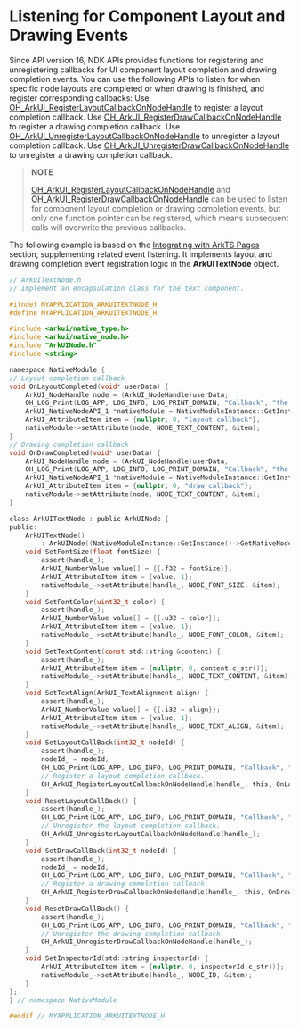 # Listening for Component Layout and Drawing Events


Since API version 16, NDK APIs provides functions for registering and unregistering callbacks for UI component layout completion and drawing completion events. You can use the following APIs to listen for when specific node layouts are completed or when drawing is finished, and register corresponding callbacks: Use [OH_ArkUI_RegisterLayoutCallbackOnNodeHandle](../reference/apis-arkui/_ark_u_i___native_module.md#oh_arkui_registerlayoutcallbackonnodehandle) to register a layout completion callback. Use [OH_ArkUI_RegisterDrawCallbackOnNodeHandle](../reference/apis-arkui/_ark_u_i___native_module.md#oh_arkui_registerdrawcallbackonnodehandle) to register a drawing completion callback. Use [OH_ArkUI_UnregisterLayoutCallbackOnNodeHandle](../reference/apis-arkui/_ark_u_i___native_module.md#oh_arkui_unregisterlayoutcallbackonnodehandle) to unregister a layout completion callback. Use [OH_ArkUI_UnregisterDrawCallbackOnNodeHandle](../reference/apis-arkui/_ark_u_i___native_module.md#oh_arkui_unregisterdrawcallbackonnodehandle) to unregister a drawing completion callback.


> **NOTE**
>
> [OH_ArkUI_RegisterLayoutCallbackOnNodeHandle](../reference/apis-arkui/_ark_u_i___native_module.md#oh_arkui_registerlayoutcallbackonnodehandle) and [OH_ArkUI_RegisterDrawCallbackOnNodeHandle](../reference/apis-arkui/_ark_u_i___native_module.md#oh_arkui_registerdrawcallbackonnodehandle) can be used to listen for component layout completion or drawing completion events, but only one function pointer can be registered, which means subsequent calls will overwrite the previous callbacks.


The following example is based on the [Integrating with ArkTS Pages](ndk-access-the-arkts-page.md) section, supplementing related event listening.
It implements layout and drawing completion event registration logic in the **ArkUITextNode** object.
```c
// ArkUITextNode.h
// Implement an encapsulation class for the text component.

#ifndef MYAPPLICATION_ARKUITEXTNODE_H
#define MYAPPLICATION_ARKUITEXTNODE_H

#include <arkui/native_type.h>
#include <arkui/native_node.h>
#include "ArkUINode.h"
#include <string>

namespace NativeModule {
// Layout completion callback
void OnLayoutCompleted(void* userData) {
    ArkUI_NodeHandle node = (ArkUI_NodeHandle)userData;
    OH_LOG_Print(LOG_APP, LOG_INFO, LOG_PRINT_DOMAIN, "Callback", "the text_node is layout completed");
    ArkUI_NativeNodeAPI_1 *nativeModule = NativeModuleInstance::GetInstance()->GetNativeNodeAPI();
    ArkUI_AttributeItem item = {nullptr, 0, "layout callback"};
    nativeModule->setAttribute(node, NODE_TEXT_CONTENT, &item);
}
// Drawing completion callback
void OnDrawCompleted(void* userData) {
    ArkUI_NodeHandle node = (ArkUI_NodeHandle)userData;
    OH_LOG_Print(LOG_APP, LOG_INFO, LOG_PRINT_DOMAIN, "Callback", "the text_node is draw completed");
    ArkUI_NativeNodeAPI_1 *nativeModule = NativeModuleInstance::GetInstance()->GetNativeNodeAPI();
    ArkUI_AttributeItem item = {nullptr, 0, "draw callback"};
    nativeModule->setAttribute(node, NODE_TEXT_CONTENT, &item);
}

class ArkUITextNode : public ArkUINode {
public:
    ArkUITextNode()
        : ArkUINode((NativeModuleInstance::GetInstance()->GetNativeNodeAPI())->createNode(ARKUI_NODE_TEXT)) {}
    void SetFontSize(float fontSize) {
        assert(handle_);
        ArkUI_NumberValue value[] = {{.f32 = fontSize}};
        ArkUI_AttributeItem item = {value, 1};
        nativeModule_->setAttribute(handle_, NODE_FONT_SIZE, &item);
    }
    void SetFontColor(uint32_t color) {
        assert(handle_);
        ArkUI_NumberValue value[] = {{.u32 = color}};
        ArkUI_AttributeItem item = {value, 1};
        nativeModule_->setAttribute(handle_, NODE_FONT_COLOR, &item);
    }
    void SetTextContent(const std::string &content) {
        assert(handle_);
        ArkUI_AttributeItem item = {nullptr, 0, content.c_str()};
        nativeModule_->setAttribute(handle_, NODE_TEXT_CONTENT, &item);
    }
    void SetTextAlign(ArkUI_TextAlignment align) {
        assert(handle_);
        ArkUI_NumberValue value[] = {{.i32 = align}};
        ArkUI_AttributeItem item = {value, 1};
        nativeModule_->setAttribute(handle_, NODE_TEXT_ALIGN, &item);
    }
    void SetLayoutCallBack(int32_t nodeId) {
        assert(handle_);
        nodeId_ = nodeId;
        OH_LOG_Print(LOG_APP, LOG_INFO, LOG_PRINT_DOMAIN, "Callback", "set layout callback");
        // Register a layout completion callback.
        OH_ArkUI_RegisterLayoutCallbackOnNodeHandle(handle_, this, OnLayoutCompleted);
    }
    void ResetLayoutCallBack() {
        assert(handle_);
        OH_LOG_Print(LOG_APP, LOG_INFO, LOG_PRINT_DOMAIN, "Callback", "reset layout callback");
        // Unregister the layout completion callback.
        OH_ArkUI_UnregisterLayoutCallbackOnNodeHandle(handle_);
    }
    void SetDrawCallBack(int32_t nodeId) {
        assert(handle_);
        nodeId_ = nodeId;
        OH_LOG_Print(LOG_APP, LOG_INFO, LOG_PRINT_DOMAIN, "Callback", "set draw callback");
        // Register a drawing completion callback.
        OH_ArkUI_RegisterDrawCallbackOnNodeHandle(handle_, this, OnDrawCompleted);
    }
    void ResetDrawCallBack() {
        assert(handle_);
        OH_LOG_Print(LOG_APP, LOG_INFO, LOG_PRINT_DOMAIN, "Callback", "reset draw callback");
        // Unregister the drawing completion callback.
        OH_ArkUI_UnregisterDrawCallbackOnNodeHandle(handle_);
    }
    void SetInspectorId(std::string inspectorId) {
        ArkUI_AttributeItem item = {nullptr, 0, inspectorId.c_str()};
        nativeModule_->setAttribute(handle_, NODE_ID, &item);
    }
};
} // namespace NativeModule

#endif // MYAPPLICATION_ARKUITEXTNODE_H
```
